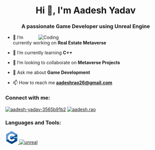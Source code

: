 <h1 align="center">Hi 👋, I'm Aadesh Yadav</h1>
<h3 align="center">A passionate Game Developer using Unreal Engine</h3>
<img align="right" alt="Coding" width="400" src="https://media0.giphy.com/media/RbDKaczqWovIugyJmW/giphy.gif?cid=790b7611d4d418f93c40e1b51b7548b5dc4c00d7890c8a8c&rid=giphy.gif&ct=g">

- 🔭 I’m currently working on **Real Estate Metaverse**

- 🌱 I’m currently learning **C++**

- 👯 I’m looking to collaborate on **Metaverse Projects**

- 💬 Ask me about **Game Development**

- 📫 How to reach me **aadeshrao26@gmail.com**

<h3 align="left">Connect with me:</h3>
<p align="left">
<a href="https://linkedin.com/in/aadesh-yadav-3565b91b2" target="blank"><img align="center" src="https://raw.githubusercontent.com/rahuldkjain/github-profile-readme-generator/master/src/images/icons/Social/linked-in-alt.svg" alt="aadesh-yadav-3565b91b2" height="30" width="40" /></a>
<a href="https://instagram.com/aadesh.rao" target="blank"><img align="center" src="https://raw.githubusercontent.com/rahuldkjain/github-profile-readme-generator/master/src/images/icons/Social/instagram.svg" alt="aadesh.rao" height="30" width="40" /></a>
</p>

<h3 align="left">Languages and Tools:</h3>
<p align="left"> <a href="https://www.w3schools.com/cpp/" target="_blank" rel="noreferrer"> <img src="https://raw.githubusercontent.com/devicons/devicon/master/icons/cplusplus/cplusplus-original.svg" alt="cplusplus" width="40" height="40"/> </a> <a href="https://unrealengine.com/" target="_blank" rel="noreferrer"> <img src="https://raw.githubusercontent.com/kenangundogan/fontisto/036b7eca71aab1bef8e6a0518f7329f13ed62f6b/icons/svg/brand/unreal-engine.svg" alt="unreal" width="40" height="40"/> </a> </p>
